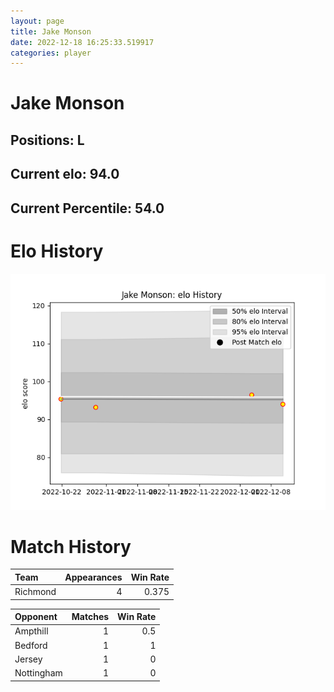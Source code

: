 ```yaml
---  
layout: page  
title: Jake Monson  
date: 2022-12-18 16:25:33.519917  
categories: player  
---
```

# Jake Monson

## Positions: L

## Current elo: 94.0

## Current Percentile: 54.0

# Elo History


![elo history](history_JakeMonson.png)
# Match History


| Team     |   Appearances |   Win Rate |
|:---------|--------------:|-----------:|
| Richmond |             4 |      0.375 |

| Opponent   |   Matches |   Win Rate |
|:-----------|----------:|-----------:|
| Ampthill   |         1 |        0.5 |
| Bedford    |         1 |        1   |
| Jersey     |         1 |        0   |
| Nottingham |         1 |        0   |